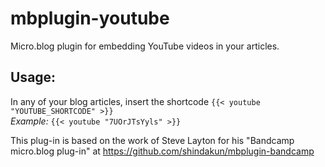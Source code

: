 # mbplugin-youtube
Micro.blog plugin for embedding YouTube videos in your articles.

## Usage:

In any of your blog articles, insert the shortcode `{{< youtube "YOUTUBE_SHORTCODE" >}}`  
*Example:* `{{< youtube "7UOrJTsYyls" >}}`  

This plug-in is based on the work of Steve Layton for his "Bandcamp micro.blog plug-in" at <https://github.com/shindakun/mbplugin-bandcamp>
